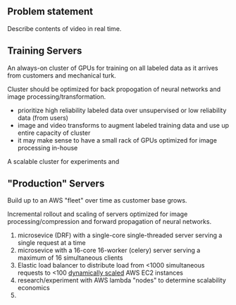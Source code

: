 ## Problem statement

Describe contents of video in real time.  

## Training Servers

An always-on cluster of GPUs for training on all labeled data as it arrives from customers and mechanical turk.

Cluster should be optimized for back propogation of neural networks and image processing/transformation.

- prioritize high reliability labeled data over unsupervised or low reliability data (from users) 
- image and video transforms to augment labeled training data and use up entire capacity of cluster
- it may make sense to have a small rack of GPUs optimized for image processing in-house

A scalable cluster for experiments and 

## "Production" Servers

Build up to an AWS "fleet" over time as customer base grows.

Incremental rollout and scaling of servers optimized for image processing/compression and forward propagation of neural networks.

1. microsevice (DRF) with a single-core single-threaded server serving a single request at a time
2. microsevice with a 16-core 16-worker (celery) server serving a maximum of 16 simultaneous clients
3. Elastic load balancer to distribute load from <1000 simultaneous requests to <100 [dynamically scaled](https://aws.amazon.com/autoscaling/#dynamic) AWS EC2 instances
4. research/experiment with AWS lambda "nodes" to determine scalability economics
5. 

